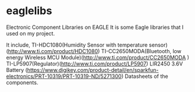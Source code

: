 # eaglelibs
Electronic Component  Libraries on EAGLE
It is some Eagle libraries that I used on my project. 

It include,
  TI-HDC1080(Humidity Sensor with temperature sensor)(http://www.ti.com/product/HDC1080)
  TI-CC2650MODA(Bluetooth, low energy Wireless MCU Module)(http://www.ti.com/product/CC2650MODA )
  TI-LP5907(Regulator)(http://www.ti.com/product/LP5907)
  LIR2450 3.6V Battery (https://www.digikey.com/product-detail/en/sparkfun-electronics/PRT-10319/PRT-10319-ND/5271300)
  Datasheets of the components. 
  
  

  
  
  
  
